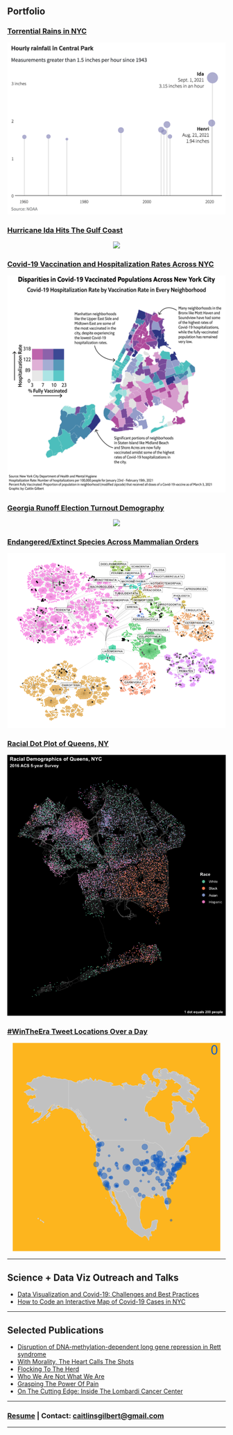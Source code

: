 ## Portfolio

### [Torrential Rains in NYC](https://graphics.reuters.com/STORM-IDA/RAINFALL/akvezzlbzpr/)
<p align="center">
<img src="images/ida_cp_rainfall.png?raw=true"/>
</p>

### [Hurricane Ida Hits The Gulf Coast](https://graphics.reuters.com/STORM-IDA/LANDFALL/lgvdwwgjwpo/)
<p align="center">
<img src="images/ida_leveed_gulfmap.png?raw=true"/>
</p>

### [Covid-19 Vaccination and Hospitalization Rates Across NYC](/nyccovidvax.md)
<p align="center">
<img src="images/nyc_covid_vax_zcta_3-3-21_new.png?raw=true"/>
</p>



### [Georgia Runoff Election Turnout Demography](/garunoff.md)
<p align="center">
<img src="images/ga_runoff_dropoff_race_1.2.21.gif?raw=true"/>
</p>



### [Endangered/Extinct Species Across Mammalian Orders](/redlisthierarchy.md)
<p align="center">
<img src="images/redlist_hierarchy_plot.png?raw=true"/>
</p>



### [Racial Dot Plot of Queens, NY](/queensrace.md)
<p align="center">
<img src="images/queens_race_dotplot.png?raw=true"/>
</p>



### [#WinTheEra Tweet Locations Over a Day](/petetweets.md)

<p align="center">
<img src="images/wintheeratweetsbyhour.gif?raw=true"/>
</p>

---

## Science + Data Viz Outreach and Talks

- [Data Visualization and Covid-19: Challenges and Best Practices](https://rockedu.rockefeller.edu/component/datavizcovid/)
- [How to Code an Interactive Map of Covid-19 Cases in NYC](https://rockedu.rockefeller.edu/component/covid19datavizrshiny/)

---

## Selected Publications

- [Disruption of DNA-methylation-dependent long gene repression in Rett syndrome](https://www.nature.com/articles/nature14319)
- [With Morality, The Heart Calls The Shots](https://thehoya.com/gilbert-with-morality-the-heart-calls-the-shots/)
- [Flocking To The Herd](https://thehoya.com/gilbert-flocking-to-the-herd/)
- [Who We Are Not What We Are](https://thehoya.com/gilbert-who-we-are-not-what-we-are/)
- [Grasping The Power Of Pain](https://thehoya.com/gilbert-grasping-the-power-of-pain/)
- [On The Cutting Edge: Inside The Lombardi Cancer Center](https://thehoya.com/on-the-cutting-edge-inside-the-lombardi-cancer-center/)

---

### [Resume](/caitlingilbert_resume.pdf) | Contact: caitlinsgilbert@gmail.com



---
<p style="font-size:11px">
<!-- Remove above link if you don't want to attibute -->
